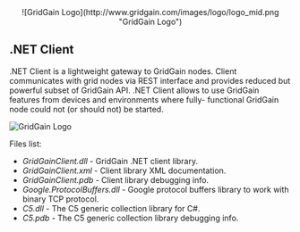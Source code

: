 <center>
![GridGain Logo](http://www.gridgain.com/images/logo/logo_mid.png "GridGain Logo")
</center>

## .NET Client

.NET Client is a lightweight gateway to GridGain nodes. Client communicates with grid
nodes via REST interface and provides reduced but powerful subset of GridGain API.
.NET Client allows to use GridGain features from devices and environments where fully-
functional GridGain node could not (or should not) be started.

![GridGain Logo](http://www.gridgain.com/images/net_logo.png ".NET Logo")


Files list:

* *GridGainClient.dll* - GridGain .NET client library.
* *GridGainClient.xml* - Client library XML documentation.
* *GridGainClient.pdb* - Client library debugging info.
* *Google.ProtocolBuffers.dll* - Google protocol buffers library to work with binary TCP protocol.
* *C5.dll* - The C5 generic collection library for C#.
* *C5.pdb* - The C5 generic collection library debugging info.
